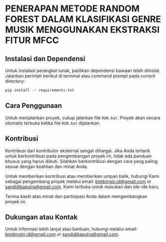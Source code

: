 # PENERAPAN METODE RANDOM FOREST DALAM KLASIFIKASI GENRE MUSIK MENGGUNAKAN EKSTRAKSI FITUR MFCC

## Instalasi dan Dependensi

Untuk instalasi perangkat lunak, pastikan dependensi bawaan telah diinstal. Jalankan perintah berikut di terminal atau command prompt pada current directory:

```bash
pip install -r requirements.txt
```

## Cara Penggunaan

Untuk menjalankan proyek, cukup jalankan file `RUN.bat`. Proyek akan secara otomatis terbuka ketika file `RUN.bat` dijalankan.

## Kontribusi

Kontribusi dari kontributor eksternal sangat dihargai. Jika Anda tertarik untuk berkontribusi pada pengembangan proyek ini, tidak ada panduan khusus yang harus diikuti. Silahkan berkontribusi dengan cara yang paling sesuai dengan keahlian dan minat Anda.

Untuk memberikan kontribusi atau memberikan umpan balik, hubungi Kami sebagai pengembang proyek melalui email: bimbingin.id@gmail.com or sandidikaputra@gmail.com. Kami terbuka untuk masukan dan ide-ide baru.

Terima kasih atas minat dan partisipasi Anda dalam mengembangkan proyek ini.

## Dukungan atau Kontak

Untuk informasi lebih lanjut atau bantuan, hubungi melalui email: bimbingin.id@gmail.com or sandidikaputra@gmail.com.